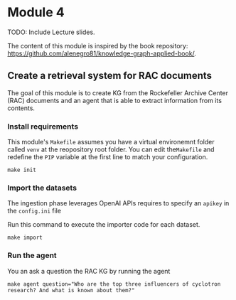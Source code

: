 # Module 4
TODO: Include Lecture slides.

The content of this module is inspired by the book repository: https://github.com/alenegro81/knowledge-graph-applied-book/.

## Create a retrieval system for RAC documents
The goal of this module is to create KG from the Rockefeller Archive Center (RAC) documents and an agent that is able to extract information from its contents.

### Install requirements
This module's `Makefile` assumes you have a virtual environemnt folder called `venv` 
at the reopository root folder. You can edit the`Makefile` and redefine the `PIP` variable
at the first line to match your configuration.
```shell
make init
```

### Import the datasets
The ingestion phase leverages OpenAI APIs requires to specify an `apikey` in the `config.ini` file

Run this command to execute the importer code for each dataset.
```shell
make import
```

### Run the agent
You an ask a question the RAC KG by running the agent

```shell
make agent question="Who are the top three influencers of cyclotron research? And what is known about them?"
```